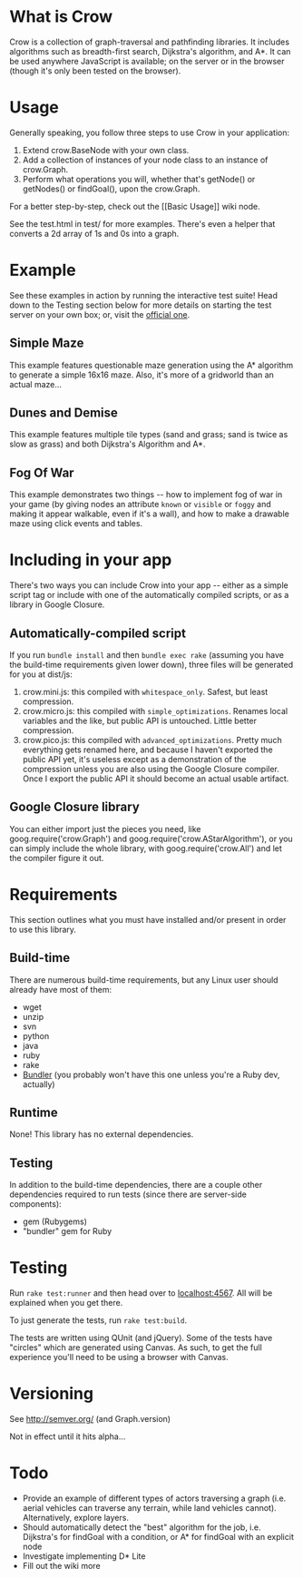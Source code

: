 What is Crow
============
Crow is a collection of graph-traversal and pathfinding libraries.  It includes algorithms such as breadth-first search, Dijkstra's algorithm, and A*.  It can be used anywhere JavaScript is available; on the server or in the browser (though it's only been tested on the browser).

Usage
=====

Generally speaking, you follow three steps to use Crow in your application:

1. Extend crow.BaseNode with your own class.
2. Add a collection of instances of your node class to an instance of crow.Graph.
3. Perform what operations you will, whether that's getNode() or getNodes() or findGoal(), upon the crow.Graph.

For a better step-by-step, check out the [[Basic Usage]] wiki node.

See the test.html in test/ for more examples.  There's even a helper that converts a 2d array of 1s and 0s into a graph.

Example
=======
See these examples in action by running the interactive test suite!  Head down to the Testing section below for more details on starting the test server on your own box; or, visit the [official one](http://maxaller.name:4567).

Simple Maze
-----------
This example features questionable maze generation using the A* algorithm to generate a simple 16x16 maze.  Also, it's more of a gridworld than an actual maze...

Dunes and Demise
----------------
This example features multiple tile types (sand and grass; sand is twice as slow as grass) and both Dijkstra's Algorithm and A*.

Fog Of War
----------
This example demonstrates two things -- how to implement fog of war in your game (by giving nodes an attribute `known` or `visible` or `foggy` and making it appear walkable, even if it's a wall), 
and how to make a drawable maze using click events and tables.

Including in your app
=====================
There's two ways you can include Crow into your app -- either as a simple script tag or include with one of the automatically compiled scripts, or as a library in Google Closure.

Automatically-compiled script
-----------------------------
If you run `bundle install` and then `bundle exec rake` (assuming you have the build-time requirements given lower down), three files will be generated for you at dist/js:

1. crow.mini.js: this compiled with `whitespace_only`.  Safest, but least compression.
2. crow.micro.js: this compiled with `simple_optimizations`.  Renames local variables and the like, but public API is untouched.  Little better compression.
3. crow.pico.js: this compiled with `advanced_optimizations`.  Pretty much everything gets renamed here, and because I haven't exported the public API yet, it's useless except as a demonstration of the compression unless you are also using the Google Closure compiler.  Once I export the public API it should become an actual usable artifact.

Google Closure library
----------------------
You can either import just the pieces you need, like goog.require('crow.Graph') and goog.require('crow.AStarAlgorithm'), or you can simply include the whole library, with goog.require('crow.All') and let the compiler figure it out.

Requirements
============
This section outlines what you must have installed and/or present in order to use this library.

Build-time
----------

There are numerous build-time requirements, but any Linux user should already have most of them:

* wget
* unzip
* svn
* python
* java
* ruby
* rake
* [Bundler](http://gembundler.com/) (you probably won't have this one unless you're a Ruby dev, actually)

Runtime
-------
None! This library has no external dependencies.

Testing
-------
In addition to the build-time dependencies, there are a couple other dependencies required to run tests (since there are server-side components):

* gem (Rubygems)
* "bundler" gem for Ruby

Testing
=======
Run `rake test:runner` and then head over to [localhost:4567](http://localhost:4567/).  All will be explained when you get there.

To just generate the tests, run `rake test:build`.

The tests are written using QUnit (and jQuery).  Some of the tests have "circles" which are generated using Canvas.  As such, to get the full experience you'll need to be using a browser with Canvas.

Versioning
==========
See http://semver.org/ (and Graph.version)

Not in effect until it hits alpha...

Todo
====
* Provide an example of different types of actors traversing a graph (i.e. aerial vehicles can traverse any terrain, while land vehicles cannot).  Alternatively, explore layers.
* Should automatically detect the "best" algorithm for the job, i.e. Dijkstra's for findGoal with a condition, or A* for findGoal with an explicit node
* Investigate implementing D* Lite
* Fill out the wiki more
